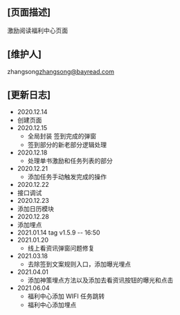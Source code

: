 ## [页面描述]
激励阅读福利中心页面
## [维护人]
zhangsong<zhangsong@bayread.com>
## [更新日志]
- 2020.12.14
 - 创建页面
- 2020.12.15
  - 全局封装 签到完成的弹窗
  - 签到部分的新老部分逻辑处理
- 2020.12.18
  - 处理单书激励和任务列表的部分
- 2020.12.21
  - 添加任务手动触发完成的操作
- 2020.12.22
 - 接口调试
- 2020.12.23
 - 添加日历模块
- 2020.12.28
 - 添加埋点
- 2021.01.14 tag v1.5.9 -- 16:50
- 2021.01.20
  - 线上看资讯弹窗问题修复
- 2021.03.18
  - 去除签到文案规则入口，添加曝光埋点
- 2021.04.01
  - 添加神策埋点方法以及添加去看资讯按钮的曝光和点击
- 2021.06.04
  - 福利中心添加 WIFI 任务跳转
  - 福利中心添加埋点
